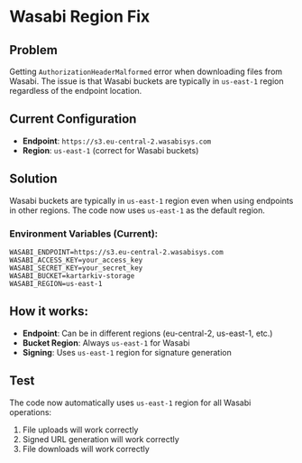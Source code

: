 # Wasabi Region Fix

## Problem
Getting `AuthorizationHeaderMalformed` error when downloading files from Wasabi. The issue is that Wasabi buckets are typically in `us-east-1` region regardless of the endpoint location.

## Current Configuration
- **Endpoint**: `https://s3.eu-central-2.wasabisys.com`
- **Region**: `us-east-1` (correct for Wasabi buckets)

## Solution
Wasabi buckets are typically in `us-east-1` region even when using endpoints in other regions. The code now uses `us-east-1` as the default region.

### Environment Variables (Current):
```
WASABI_ENDPOINT=https://s3.eu-central-2.wasabisys.com
WASABI_ACCESS_KEY=your_access_key
WASABI_SECRET_KEY=your_secret_key
WASABI_BUCKET=kartarkiv-storage
WASABI_REGION=us-east-1
```

## How it works:
- **Endpoint**: Can be in different regions (eu-central-2, us-east-1, etc.)
- **Bucket Region**: Always `us-east-1` for Wasabi
- **Signing**: Uses `us-east-1` region for signature generation

## Test
The code now automatically uses `us-east-1` region for all Wasabi operations:
1. File uploads will work correctly
2. Signed URL generation will work correctly
3. File downloads will work correctly
